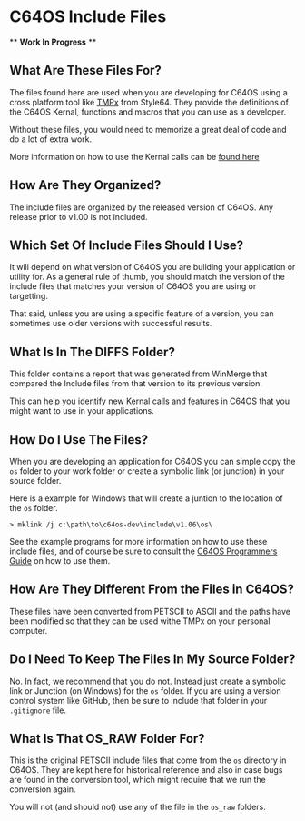 # C64OS Include Files
** **Work In Progress** **
## What Are These Files For?
The files found here are used when you are developing for C64OS using a cross platform tool like [TMPx](https://turbo.style64.org/docs/tmpx-overview) from Style64. They provide the definitions of the C64OS Kernal, functions and macros that you can use as a developer.

Without these files, you would need to memorize a great deal of code and do a lot of extra work.

More information on how to use the Kernal calls can be [found here](https://c64os.com/c64os/programmersguide/usingkernal#modules)

## How Are They Organized?
The include files are organized by the released version of C64OS. Any release prior to v1.00 is not included.
## Which Set Of Include Files Should I Use?
It will depend on what version of C64OS you are building your application or utility for. As a general rule of thumb, you should match the version of the include files that matches your version of C64OS you are using or targetting. 

That said, unless you are using a specific feature of a version, you can sometimes use older versions with successful results.
## What Is In The DIFFS Folder?
This folder contains a report that was generated from WinMerge that compared the Include files from that version to its previous version.

This can help you identify new Kernal calls and features in C64OS that you might want to use in your applications.

## How Do I Use The Files?
When you are developing an application for C64OS you can simple copy the `os` folder to your work folder or create a symbolic link (or junction) in your source folder.

Here is a example for Windows that will create a juntion to the location of the `os` folder.

`> mklink /j c:\path\to\c64os-dev\include\v1.06\os\`

See the example programs for more information on how to use these include files, and of course be sure to consult the [C64OS Programmers Guide](https://c64os.com/c64os/programmersguide/) on how to use them.
## How Are They Different From the Files in C64OS?
These files have been converted from PETSCII to ASCII and the paths have been modified so that they can be used withe TMPx on your personal computer.
## Do I Need To Keep The Files In My Source Folder?
No. In fact, we recommend that you do not. Instead just create a symbolic link or Junction (on Windows) for the `os` folder. If you are using a version control system like GitHub, then be sure to include that folder in your `.gitignore` file.
## What Is That OS_RAW Folder For?
This is the original PETSCII include files that come from the `os` directory in C64OS. They are kept here for historical reference and also in case bugs are found in the conversion tool, which might require that we run the conversion again.

You will not (and should not) use any of the file in the `os_raw` folders.